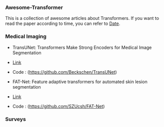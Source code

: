 ### Awesome-Transformer
This is a collection of awesome articles about Transformers. If you want to read the paper according to time, you can refer to [Date](https://github.com/moeinheidari/Awesome-Transformer/blob/main/Data.md).

### Medical Imaging

* TransUNet: Transformers Make Strong Encoders for Medical Image Segmentation
* [Link](https://arxiv.org/abs/2102.04306)
* Code : (https://github.com/Beckschen/TransUNet)

* FAT-Net: Feature adaptive transformers for automated skin lesion segmentation
* [Link](https://www.sciencedirect.com/science/article/abs/pii/S1361841521003728)
* Code : (https://github.com/SZUcsh/FAT-Net)


### Surveys

